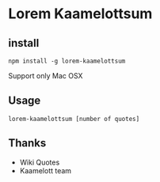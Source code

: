 # Lorem Kaamelottsum

## install

```
npm install -g lorem-kaamelottsum
```

Support only Mac OSX

## Usage

```
lorem-kaamelottsum [number of quotes]
```

## Thanks

- Wiki Quotes 
- Kaamelott team
